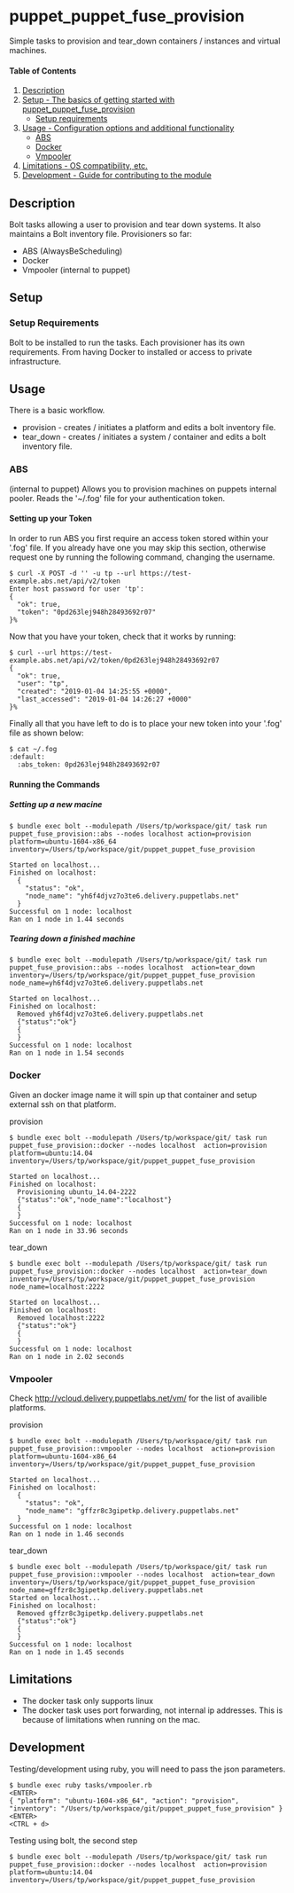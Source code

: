 
# puppet_puppet_fuse_provision

Simple tasks to provision and tear_down containers / instances and virtual machines.

#### Table of Contents

1. [Description](#description)
2. [Setup - The basics of getting started with puppet_puppet_fuse_provision](#setup)
    * [Setup requirements](#setup-requirements)
3. [Usage - Configuration options and additional functionality](#usage)
    * [ABS](#abs)
    * [Docker](#docker)
    * [Vmpooler](#vmpooler)
4. [Limitations - OS compatibility, etc.](#limitations)
5. [Development - Guide for contributing to the module](#development)

## Description

Bolt tasks allowing a user to provision and tear down systems. It also maintains a Bolt inventory file.
Provisioners so far:

* ABS (AlwaysBeScheduling)
* Docker
* Vmpooler (internal to puppet)

## Setup

### Setup Requirements

Bolt to be installed to run the tasks. Each provisioner has its own requirements. From having Docker to installed or access to private infrastructure.

## Usage

There is a basic workflow.

* provision - creates / initiates a platform and edits a bolt inventory file.
* tear_down - creates / initiates a system / container and edits a bolt inventory file.

### ABS

(internal to puppet) Allows you to provision machines on puppets internal pooler. Reads the '~/.fog' file for your authentication token.

#### Setting up your Token

In order to run ABS you first require an access token stored within your '.fog' file. If you already have one you may skip this section, otherwise request one by running the following command, changing the username.


```
$ curl -X POST -d '' -u tp --url https://test-example.abs.net/api/v2/token
Enter host password for user 'tp':
{
  "ok": true,
  "token": "0pd263lej948h28493692r07"
}%
```

Now that you have your token, check that it works by running:

```
$ curl --url https://test-example.abs.net/api/v2/token/0pd263lej948h28493692r07
{
  "ok": true,
  "user": "tp",
  "created": "2019-01-04 14:25:55 +0000",
  "last_accessed": "2019-01-04 14:26:27 +0000"
}%
```

Finally all that you have left to do is to place your new token into your '.fog' file as shown below:
```
$ cat ~/.fog
:default:
  :abs_token: 0pd263lej948h28493692r07
```

#### Running the Commands

##### Setting up a new macine

```
$ bundle exec bolt --modulepath /Users/tp/workspace/git/ task run puppet_fuse_provision::abs --nodes localhost action=provision platform=ubuntu-1604-x86_64 inventory=/Users/tp/workspace/git/puppet_puppet_fuse_provision

Started on localhost...
Finished on localhost:
  {
    "status": "ok",
    "node_name": "yh6f4djvz7o3te6.delivery.puppetlabs.net"
  }
Successful on 1 node: localhost
Ran on 1 node in 1.44 seconds
```

##### Tearing down a finished machine

```
$ bundle exec bolt --modulepath /Users/tp/workspace/git/ task run puppet_fuse_provision::abs --nodes localhost  action=tear_down inventory=/Users/tp/workspace/git/puppet_puppet_fuse_provision node_name=yh6f4djvz7o3te6.delivery.puppetlabs.net

Started on localhost...
Finished on localhost:
  Removed yh6f4djvz7o3te6.delivery.puppetlabs.net
  {"status":"ok"}
  {
  }
Successful on 1 node: localhost
Ran on 1 node in 1.54 seconds
```

### Docker

Given an docker image name it will spin up that container and setup external ssh on that platform.

provision

```
$ bundle exec bolt --modulepath /Users/tp/workspace/git/ task run puppet_fuse_provision::docker --nodes localhost  action=provision platform=ubuntu:14.04 inventory=/Users/tp/workspace/git/puppet_puppet_fuse_provision

Started on localhost...
Finished on localhost:
  Provisioning ubuntu_14.04-2222
  {"status":"ok","node_name":"localhost"}
  {
  }
Successful on 1 node: localhost
Ran on 1 node in 33.96 seconds
```

tear_down

```
$ bundle exec bolt --modulepath /Users/tp/workspace/git/ task run puppet_fuse_provision::docker --nodes localhost  action=tear_down inventory=/Users/tp/workspace/git/puppet_puppet_fuse_provision node_name=localhost:2222

Started on localhost...
Finished on localhost:
  Removed localhost:2222
  {"status":"ok"}
  {
  }
Successful on 1 node: localhost
Ran on 1 node in 2.02 seconds
```

### Vmpooler

Check http://vcloud.delivery.puppetlabs.net/vm/ for the list of availible platforms.

provision

```
$ bundle exec bolt --modulepath /Users/tp/workspace/git/ task run puppet_fuse_provision::vmpooler --nodes localhost  action=provision platform=ubuntu-1604-x86_64 inventory=/Users/tp/workspace/git/puppet_puppet_fuse_provision

Started on localhost...
Finished on localhost:
  {
    "status": "ok",
    "node_name": "gffzr8c3gipetkp.delivery.puppetlabs.net"
  }
Successful on 1 node: localhost
Ran on 1 node in 1.46 seconds
```

tear_down

```
$ bundle exec bolt --modulepath /Users/tp/workspace/git/ task run puppet_fuse_provision::vmpooler --nodes localhost  action=tear_down inventory=/Users/tp/workspace/git/puppet_puppet_fuse_provision node_name=gffzr8c3gipetkp.delivery.puppetlabs.net
Started on localhost...
Finished on localhost:
  Removed gffzr8c3gipetkp.delivery.puppetlabs.net
  {"status":"ok"}
  {
  }
Successful on 1 node: localhost
Ran on 1 node in 1.45 seconds
```

## Limitations

* The docker task only supports linux
* The docker task uses port forwarding, not internal ip addresses. This is because of limitations when running on the mac.


## Development

Testing/development using ruby,  you will need to pass the json parameters.

```
$ bundle exec ruby tasks/vmpooler.rb
<ENTER>
{ "platform": "ubuntu-1604-x86_64", "action": "provision", "inventory": "/Users/tp/workspace/git/puppet_puppet_fuse_provision" }
<ENTER>
<CTRL + d>
```

Testing using bolt, the second step
```
$ bundle exec bolt --modulepath /Users/tp/workspace/git/ task run puppet_fuse_provision::docker --nodes localhost  action=provision platform=ubuntu:14.04 inventory=/Users/tp/workspace/git/puppet_puppet_fuse_provision
```
